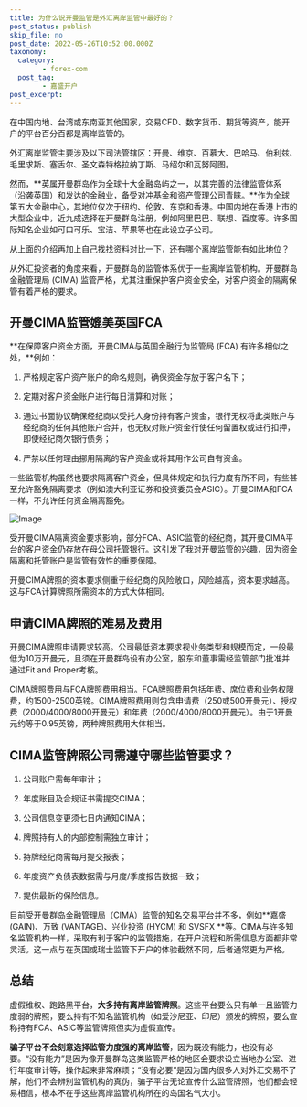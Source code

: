 ```yaml
---
title: 为什么说开曼监管是外汇离岸监管中最好的？
post_status: publish
skip_file: no
post_date: 2022-05-26T10:52:00.000Z
taxonomy:
  category:
        - forex-com
  post_tag:
        - 嘉盛开户
post_excerpt: 
---
```

在中国内地、台湾或东南亚其他国家，交易CFD、数字货币、期货等资产，能开户的平台百分百都是离岸监管的。

外汇离岸监管主要涉及以下司法管辖区：开曼、维京、百慕大、巴哈马、伯利兹、毛里求斯、塞舌尔、圣文森特格拉纳丁斯、马绍尔和瓦努阿图。

然而，**英属开曼群岛作为全球十大金融岛屿之一，以其完善的法律监管体系（沿袭英国）和发达的金融业，备受对冲基金和资产管理公司青睐。**作为全球第五大金融中心，其地位仅次于纽约、伦敦、东京和香港。中国内地在香港上市的大型企业中，近九成选择在开曼群岛注册，例如阿里巴巴、联想、百度等。许多国际知名企业如可口可乐、宝洁、苹果等也在此设立子公司。

从上面的介绍再加上自己找找资料对比一下，还有哪个离岸监管能有如此地位？

从外汇投资者的角度来看，开曼群岛的监管体系优于一些离岸监管机构。开曼群岛金融管理局 (CIMA) 监管严格，尤其注重保护客户资金安全，对客户资金的隔离保管有着严格的要求。

## 开曼CIMA监管媲美英国FCA

**在保障客户资金方面，开曼CIMA与英国金融行为监管局 (FCA) 有许多相似之处，**例如：

1. 严格规定客户资产账户的命名规则，确保资金存放于客户名下；

1. 定期对客户资金账户进行每日清算和对账；

1. 通过书面协议确保经纪商以受托人身份持有客户资金，银行无权将此类账户与经纪商的任何其他账户合并，也无权对账户资金行使任何留置权或进行扣押，即使经纪商欠银行债务；

1. 严禁以任何理由挪用隔离的客户资金或将其用作公司自有资金。

一些监管机构虽然也要求隔离客户资金，但具体规定和执行力度有所不同，有些甚至允许豁免隔离要求（例如澳大利亚证券和投资委员会ASIC）。开曼CIMA和FCA一样，不允许任何资金隔离豁免。

![Image](https://prod-files-secure.s3.us-west-2.amazonaws.com/39ed1227-6d7d-4570-be36-9ccd4a2c4241/bd849744-3fcb-4a37-8312-357962c8f065/image.png?X-Amz-Algorithm=AWS4-HMAC-SHA256&X-Amz-Content-Sha256=UNSIGNED-PAYLOAD&X-Amz-Credential=ASIAZI2LB466Z6MWIODK%2F20250531%2Fus-west-2%2Fs3%2Faws4_request&X-Amz-Date=20250531T041353Z&X-Amz-Expires=3600&X-Amz-Security-Token=IQoJb3JpZ2luX2VjEOz%2F%2F%2F%2F%2F%2F%2F%2F%2F%2FwEaCXVzLXdlc3QtMiJHMEUCIQCO7TUMEI4aXFFhww7LLlUHI5yB13VZSrwtIDhVluixoQIgMDkeschdnmeVak9goXDIirEXtfFySOpiTeIujzo%2F4v0qiAQItf%2F%2F%2F%2F%2F%2F%2F%2F%2F%2FARAAGgw2Mzc0MjMxODM4MDUiDB5x4BUosRQXo%2BfJMCrcA%2BXM5eeW5Y7%2BamGcusFfVI1c3wegVnscQMMoiqy0xIkOznLtiALFTghqzrEcpFKFtjepGNUVXJU7tzHceUx%2BQi0ExjHhv8ejjHqdqdTJt3dpMTM6lwJquyPAjnZV0qRTfzjTS%2FW%2FDT%2FFgEK75L3yleQZtQJnsR7JFA5hXjyE4JPN7J3X%2BkTW1s7EdX%2BSDdMaf6aOfF8sdK93ZxJiJROReBeIA9lNCDZ5vSzS7Z%2FGEw7LQ%2FarnxymopW18Thall2fg3JxO%2B7JF6LNWWXb%2BolUZ7hOoiUPnMlHRl2tQSr6W9O7zzzuO4yXdqObuR%2F%2B4uBgBcUKigcZc%2FTkpmImJAqvBfVhRfV%2BgnCzQpOp0U%2BsQCJU8VQwHOfyaal94IQGH6og4tNHSIec8L0vhUNatYRyyUXrO07cw6zafGh%2Fy%2FQ5%2Fz5oGF7vG0EXmHEQcfCe2cORnF36NqFDIC3r5na44EUzDN%2BuS3L%2BIIPyQOTeTyRnu4hfQQu8rGiJIOHU53kFB1TOfSbvZ5FPOGaFK8teuMGR2t80ciYJnX8L%2BAol4P%2FdUG3jKH%2FkymFzu6jcg%2FjgIf1N9z5QtozweO%2BsDmHo%2Fguj3TbQ3aWgukE8KNj80o%2BKdJmhaqj3owzKZKkFF4prMM7y6cEGOqUBspq8cGZEeQA%2BnROUCfxSM3j65Bo3BHwP09K3ywaMlhiP5N%2Frpa8m6zdQwdi21pArQYGI7i0YjgXCUAsaaZX5ZrDMkojkxZ7AOmBGPMIWj%2FvracyOPbQL%2BmOSFq3r5C%2BVaA6bR2TcifNVjWuxO%2FL3tqOVIb%2BgOA2CAYD%2FrNcoTyerhz9PTejUWIn%2FPoOO1NHgEp05S9lpCofjmy3SdoV6%2FbHs5DPB&X-Amz-Signature=4c0924143e10a114ea324fae731b7a15c95b08549e88bc7fee2170ddcfa8a328&X-Amz-SignedHeaders=host&x-id=GetObject)

受开曼CIMA隔离资金要求影响，部分FCA、ASIC监管的经纪商，其开曼CIMA平台的客户资金仍存放在母公司托管银行。这引发了我对开曼监管的兴趣，因为资金隔离和托管账户是监管有效性的重要保障。

开曼CIMA牌照的资本要求侧重于经纪商的风险敞口，风险越高，资本要求越高。这与FCA计算牌照所需资本的方式大体相同。

## **申请CIMA牌照的难易及费用**

开曼CIMA牌照申请要求较高。公司最低资本要求视业务类型和规模而定，一般最低为10万开曼元，且须在开曼群岛设有办公室，股东和董事需经监管部门批准并通过Fit and Proper考核。

CIMA牌照费用与FCA牌照费用相当。FCA牌照费用包括年费、席位费和业务权限费，约1500-2500英镑。CIMA牌照费用则包含申请费（250或500开曼元）、授权费（2000/4000/8000开曼元）和年费（2000/4000/8000开曼元）。由于1开曼元约等于0.95英镑，两种牌照费用大体相当。

## CIMA监管牌照公司需遵守哪些监管要求？

1. 公司账户需每年审计；

1. 年度账目及合规证书需提交CIMA；

1. 公司信息变更须七日内通知CIMA；

1. 牌照持有人的内部控制需独立审计；

1. 持牌经纪商需每月提交报表；

1. 年度资产负债表数据需与月度/季度报告数据一致；

1. 提供最新的保险信息。

目前受开曼群岛金融管理局（CIMA）监管的知名交易平台并不多，例如**嘉盛 (GAIN)、万致 (VANTAGE)、兴业投资 (HYCM) 和 SVSFX **等。CIMA与许多知名监管机构一样，采取有利于客户的监管措施，在开户流程和所需信息方面都非常灵活。这一点与在英国或瑞士监管下开户的体验截然不同，后者通常更为严格。

## 总结

虚假维权、跑路黑平台，**大多持有离岸监管牌照**。这些平台要么只有单一且监管力度弱的牌照，要么持有不知名监管机构（如爱沙尼亚、印尼）颁发的牌照，要么宣称持有FCA、ASIC等监管牌照但实为虚假宣传。

**骗子平台不会刻意选择监管力度强的离岸监管**，因为既没有能力，也没有必要。“没有能力”是因为像开曼群岛这类监管严格的地区会要求设立当地办公室、进行年度审计等，操作起来非常麻烦；“没有必要”是因为国内很多人对外汇交易不了解，他们不会辨别监管机构的真伪，骗子平台无论宣传什么监管牌照，他们都会轻易相信，根本不在乎这些离岸监管机构所在的岛国名气大小。